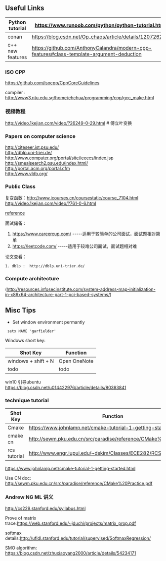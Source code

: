 ## Useful Links 


| Python tutorial |  https://www.runoob.com/python/python-tutorial.html  |
|---------------------|----------|
|conan    |https://blog.csdn.net/Op_chaos/article/details/120726279|
|c++ new features| https://github.com/AnthonyCalandra/modern-cpp-features#class-template-argument-deduction|

### ISO CPP 
<https://github.com/isocpp/CppCoreGuidelines>

compiler : <http://www3.ntu.edu.sg/home/ehchua/programming/cpp/gcc_make.html>

### 视频教程
http://video.1kejian.com/video/?26249-0-29.html  # 傅立叶变换

### Papers on computer science 
http://citeseer.ist.psu.edu/ <br>
http://dblp.uni-trier.de/  <br>
http://www.computer.org/portal/site/ieeecs/index.jsp  <br>
http://smealsearch2.psu.edu/index.html/  <br>
http://portal.acm.org/portal.cfm  <br>
http://www.vldb.org/   <br>

### Public Class
复变函数：http://www.icourses.cn/coursestatic/course_7104.html
http://video.1kejian.com/video/?761-0-6.html

[reference](http://www.blogjava.net/liyong/archive/2010/01/07/84371.html)

面试储备：

   1. https://www.careercup.com/   -----适用于较简单的公司面试，面试题相对简单
   2.  https://leetcode.com/    -----适用于较难公司面试，面试题相对难

论文查看：

    1. dblp :  http://dblp.uni-trier.de/


### Compute architecture
(http://resources.infosecinstitute.com/system-address-map-initialization-in-x86x64-architecture-part-1-pci-based-systems/)



## Misc Tips

* Set window environment permantly 
 ```
  setx NAME 'garfielder'
 ```

Windows short key:

| Shot Key  | Function |
| --------- | -------- |
| windows + shift + N  | Open OneNote |
| todo  | todo |

win10 引导ubuntu
https://blog.csdn.net/u014422976/article/details/80393841

### technique  tutorial 
| Shot Key  | Function |
| --------- | -------- |
| Cmake   | https://www.johnlamp.net/cmake-tutorial-1-getting-started.html |
| cmake cn  | http://sewm.pku.edu.cn/src/paradise/reference/CMake%20Practice.pdf |
|rcs tutorial |  http://www.engr.iupui.edu/~dskim/Classes/ECE282/RCS_Tutorial.pdf |

https://www.johnlamp.net/cmake-tutorial-1-getting-started.html

Use CN doc: http://sewm.pku.edu.cn/src/paradise/reference/CMake%20Practice.pdf

### Andrew NG  ML 讲义
http://cs229.stanford.edu/syllabus.html

Prove of matrix trace:https://web.stanford.edu/~jduchi/projects/matrix_prop.pdf

softmax details:http://ufldl.stanford.edu/tutorial/supervised/SoftmaxRegression/

SMO algorithm: https://blog.csdn.net/zhuxiaoyang2000/article/details/54234171
